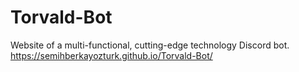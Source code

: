 # Torvald-Bot
Website of a multi-functional, cutting-edge technology Discord bot. 
https://semihberkayozturk.github.io/Torvald-Bot/

